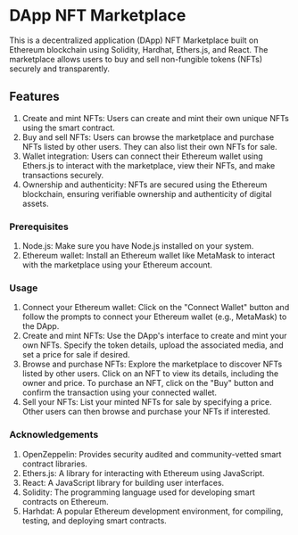 # DApp NFT Marketplace

This is a decentralized application (DApp) NFT Marketplace built on Ethereum blockchain using Solidity, Hardhat, Ethers.js, and React. The marketplace allows users to buy and sell non-fungible tokens (NFTs) securely and transparently.

## Features
1. Create and mint NFTs: Users can create and mint their own unique NFTs using the smart contract.
2. Buy and sell NFTs: Users can browse the marketplace and purchase NFTs listed by other users. They can also list their own NFTs for sale.
3. Wallet integration: Users can connect their Ethereum wallet using Ethers.js to interact with the marketplace, view their NFTs, and make transactions securely.
4. Ownership and authenticity: NFTs are secured using the Ethereum blockchain, ensuring verifiable ownership and authenticity of digital assets.

### Prerequisites
1. Node.js: Make sure you have Node.js installed on your system.
2. Ethereum wallet: Install an Ethereum wallet like MetaMask to interact with the marketplace using your Ethereum account.

### Usage
1. Connect your Ethereum wallet: Click on the "Connect Wallet" button and follow the prompts to connect your Ethereum wallet (e.g., MetaMask) to the DApp.
2. Create and mint NFTs: Use the DApp's interface to create and mint your own NFTs. Specify the token details, upload the associated media, and set a price for sale if desired.
3. Browse and purchase NFTs: Explore the marketplace to discover NFTs listed by other users. Click on an NFT to view its details, including the owner and price. To purchase an NFT, click on the "Buy" button and confirm the transaction using your connected wallet.
4. Sell your NFTs: List your minted NFTs for sale by specifying a price. Other users can then browse and purchase your NFTs if interested.

### Acknowledgements
1. OpenZeppelin: Provides security audited and community-vetted smart contract libraries.
2. Ethers.js: A library for interacting with Ethereum using JavaScript.
3. React: A JavaScript library for building user interfaces.
4. Solidity: The programming language used for developing smart contracts on Ethereum.
5. Harhdat: A popular Ethereum development environment, for compiling, testing, and deploying smart contracts.